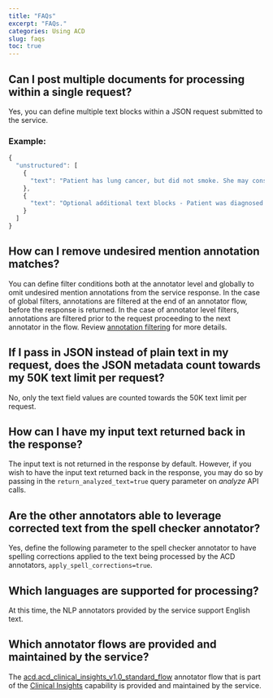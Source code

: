 ```yaml
---
title: "FAQs"
excerpt: "FAQs."
categories: Using ACD
slug: faqs
toc: true
---
```

<!--                                                                    -->
<!-- (C) Copyright Merative US L.P. and others 2018, 2023                -->
<!--                                                                    -->
<!-- SPDX-License-Identifier: Apache-2.0                                -->
<!--                                                                    -->

<!-- ---

copyright:
  years: 2019
lastupdated: "2019-02-20"

keywords: annotator clinical data, clinical data, annotation

subcollection: wh-acd

--- -->

<!-- # FAQs -->

## Can I post multiple documents for processing within a single request?

Yes, you can define multiple text blocks within a JSON request submitted to the service.

### Example:

```javascript
{
  "unstructured": [
    {
      "text": "Patient has lung cancer, but did not smoke. She may consider chemotherapy as part of a treatment plan."
    },
    {
      "text": "Optional additional text blocks - Patient was diagnosed with diabetes mellitus."
    }
  ]
}
```

## How can I remove undesired mention annotation matches?

You can define filter conditions both at the annotator level and globally to omit undesired mention annotations from the service response. In the case of global filters, annotations are filtered at the end of an annotator flow, before the response is returned. In the case of annotator level filters, annotations are filtered prior to the request proceeding to the next annotator in the flow. Review [annotation filtering](/clouddocs/filtering/) for more details.

## If I pass in JSON instead of plain text in my request, does the JSON metadata count towards my 50K text limit per request?

No, only the text field values are counted towards the 50K text limit per request.

## How can I have my input text returned back in the response?

The input text is not returned in the response by default. However, if you wish to have the input text returned back in the response, you may do so by passing in the `return_analyzed_text=true` query parameter on _analyze_ API calls.

## Are the other annotators able to leverage corrected text from the spell checker annotator?

Yes, define the following parameter to the spell checker annotator to have spelling corrections applied to the text being processed by the ACD annotators, `apply_spell_corrections=true`.

## Which languages are supported for processing?

At this time, the NLP annotators provided by the service support English text.

## Which annotator flows are provided and maintained by the service?

The [acd.acd_clinical_insights_v1.0_standard_flow](/usage/overview/) annotator flow that is part of the [Clinical Insights](/clouddocs/clinical_insights_overview/) capability is provided and maintained by the service.
